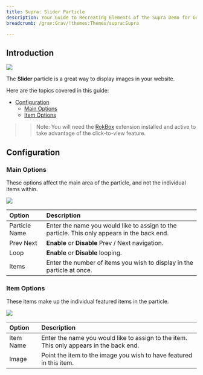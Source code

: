 ```yaml
---
title: Supra: Slider Particle
description: Your Guide to Recreating Elements of the Supra Demo for Grav
breadcrumb: /grav:Grav/!themes:Themes/supra:Supra

---
```


## Introduction

![](assets/particle_slider1.jpeg)

The **Slider** particle is a great way to display images in your website.

Here are the topics covered in this guide:

* [Configuration](#configuration)
    - [Main Options](#main-options)
    - [Item Options](#item-options)

>> Note: You will need the [RokBox](http://www.rockettheme.com/grav/extensions/rokbox) extension installed and active to take advantage of the click-to-view feature.

## Configuration

### Main Options 

These options affect the main area of the particle, and not the individual items within.

![](assets/particle_slider2.jpeg)

| Option        | Description                                                                                 |
| :-----        | :-----                                                                                      |
| Particle Name | Enter the name you would like to assign to the particle. This only appears in the back end. |
| Prev Next     | **Enable** or **Disable** Prev / Next navigation.                                           |
| Loop          | **Enable** or **Disable** looping.                                                          |
| Items         | Enter the number of items you wish to display in the particle at once.                      |

### Item Options

These items make up the individual featured items in the particle.

![](assets/particle_slider3.jpeg)

| Option    | Description                                                                             |
| :-----    | :-----                                                                                  |
| Item Name | Enter the name you would like to assign to the item. This only appears in the back end. |
| Image     | Point the item to the image you wish to have featured in this item.                     |



